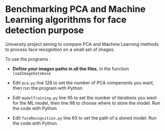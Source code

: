 # Benchmarking PCA and Machine Learning algorithms for face detection purpose

University project aiming to compare PCA and Machine Learning methods to process face recognition on a small set of images.

To use the programs :

- **Define your images paths in all the files**, in the function `loadImageDatabase`

- Edit `pca.py` line 128 to set the number of PCA compenents you want, then run the program with Python

- Edit `modelTraining.py` line 95 to set the number of iterations you want for the ML model, then line 98 to choose where to store the model. Run the code with Python

- Edit `faceRecognition.py` line 63 to set the path of a stored model. Run the code with Python.


